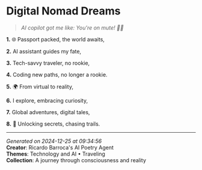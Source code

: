 # Digital Nomad Dreams

> *AI copilot got me like: You're on mute! 🤖️🤣*

**1.** 🌐 Passport packed, the world awaits,


**2.** AI assistant guides my fate,


**3.** Tech-savvy traveler, no rookie,


**4.** Coding new paths, no longer a rookie.


**5.** 🌍 From virtual to reality,


**6.** I explore, embracing curiosity,


**7.** Global adventures, digital tales,


**8.** 🚀 Unlocking secrets, chasing trails.



---

*Generated on 2024-12-25 at 09:34:56*  
**Creator**: Ricardo Barroca's AI Poetry Agent  
**Themes**: Technology and AI • Traveling  
**Collection**: A journey through consciousness and reality